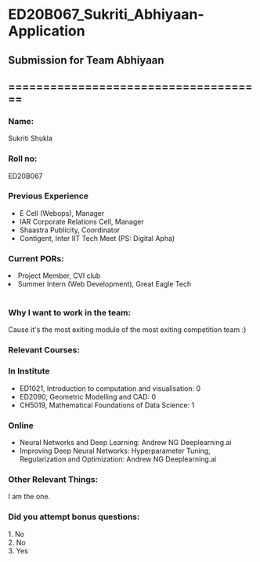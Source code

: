# ED20B067_Sukriti_Abhiyaan-Application
## Submission for Team Abhiyaan
## =====================================


### Name:
Sukriti Shukla <br />
### Roll no:
ED20B067 <br />
### Previous Experience
<ul>
<li>E Cell (Webops), Manager</li>
<li>IAR Corporate Relations Cell, Manager</li>
<li>Shaastra Publicity, Coordinator</li>
<li>Contigent, Inter IIT Tech Meet (PS: Digital Apha)</li>
</ul>
<h3>Current PORs:</h3>
<li>Project Member, CVI club</li>
<li>Summer Intern (Web Development), Great Eagle Tech</li>
<br />
<h3>Why I want to work in the team:</h3>
Cause it's the most exiting module of the most exiting competition team :) <br />
<h3>Relevant Courses:</h3> 
<h3>In Institute</h3> 
<ul>
<li>ED1021, Introduction to computation and visualisation: 0 </li>
<li>ED2090, Geometric Modelling and CAD: 0 </li>
<li>CH5019, Mathematical Foundations of Data Science: 1 </li>
</ul>
<h3>Online </h3>
<ul>
<li>Neural Networks and Deep Learning: Andrew NG Deeplearning.ai </li>
<li>Improving Deep Neural Networks: Hyperparameter Tuning, Regularization and Optimization: Andrew NG Deeplearning.ai </li>
</ul>
<h3> Other Relevant Things: </h3>
I am the one. <br />
<h3> Did you attempt bonus questions:</h3>
1. No <br />
2. No <br />
3. Yes <br />
